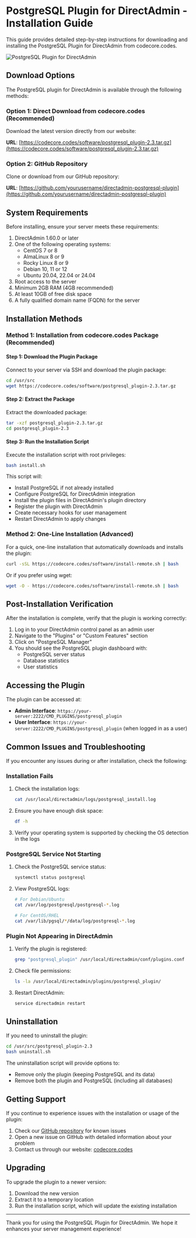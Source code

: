 # PostgreSQL Plugin for DirectAdmin - Installation Guide

This guide provides detailed step-by-step instructions for downloading and installing the PostgreSQL Plugin for DirectAdmin from codecore.codes.

![PostgreSQL Plugin for DirectAdmin](https://raw.githubusercontent.com/yourusername/directadmin-postgresql-plugin/main/screenshot.png)

## Download Options

The PostgreSQL plugin for DirectAdmin is available through the following methods:

### Option 1: Direct Download from codecore.codes (Recommended)

Download the latest version directly from our website:

**URL**: [https://codecore.codes/software/postgresql_plugin-2.3.tar.gz](https://codecore.codes/software/postgresql_plugin-2.3.tar.gz)

### Option 2: GitHub Repository

Clone or download from our GitHub repository:

**URL**: [https://github.com/yourusername/directadmin-postgresql-plugin](https://github.com/yourusername/directadmin-postgresql-plugin)

## System Requirements

Before installing, ensure your server meets these requirements:

1. DirectAdmin 1.60.0 or later
2. One of the following operating systems:
   - CentOS 7 or 8
   - AlmaLinux 8 or 9
   - Rocky Linux 8 or 9
   - Debian 10, 11 or 12
   - Ubuntu 20.04, 22.04 or 24.04
3. Root access to the server
4. Minimum 2GB RAM (4GB recommended)
5. At least 10GB of free disk space
6. A fully qualified domain name (FQDN) for the server

## Installation Methods

### Method 1: Installation from codecore.codes Package (Recommended)

#### Step 1: Download the Plugin Package

Connect to your server via SSH and download the plugin package:

```bash
cd /usr/src
wget https://codecore.codes/software/postgresql_plugin-2.3.tar.gz
```

#### Step 2: Extract the Package

Extract the downloaded package:

```bash
tar -xzf postgresql_plugin-2.3.tar.gz
cd postgresql_plugin-2.3
```

#### Step 3: Run the Installation Script

Execute the installation script with root privileges:

```bash
bash install.sh
```

This script will:
- Install PostgreSQL if not already installed
- Configure PostgreSQL for DirectAdmin integration
- Install the plugin files in DirectAdmin's plugin directory
- Register the plugin with DirectAdmin
- Create necessary hooks for user management
- Restart DirectAdmin to apply changes

### Method 2: One-Line Installation (Advanced)

For a quick, one-line installation that automatically downloads and installs the plugin:

```bash
curl -sSL https://codecore.codes/software/install-remote.sh | bash
```

Or if you prefer using wget:

```bash
wget -O - https://codecore.codes/software/install-remote.sh | bash
```

## Post-Installation Verification

After the installation is complete, verify that the plugin is working correctly:

1. Log in to your DirectAdmin control panel as an admin user
2. Navigate to the "Plugins" or "Custom Features" section
3. Click on "PostgreSQL Manager"
4. You should see the PostgreSQL plugin dashboard with:
   - PostgreSQL server status
   - Database statistics
   - User statistics

## Accessing the Plugin

The plugin can be accessed at:

- **Admin Interface**: `https://your-server:2222/CMD_PLUGINS/postgresql_plugin`
- **User Interface**: `https://your-server:2222/CMD_PLUGINS/postgresql_plugin` (when logged in as a user)

## Common Issues and Troubleshooting

If you encounter any issues during or after installation, check the following:

### Installation Fails

1. Check the installation logs:
   ```bash
   cat /usr/local/directadmin/logs/postgresql_install.log
   ```

2. Ensure you have enough disk space:
   ```bash
   df -h
   ```

3. Verify your operating system is supported by checking the OS detection in the logs

### PostgreSQL Service Not Starting

1. Check the PostgreSQL service status:
   ```bash
   systemctl status postgresql
   ```

2. View PostgreSQL logs:
   ```bash
   # For Debian/Ubuntu
   cat /var/log/postgresql/postgresql-*.log
   
   # For CentOS/RHEL
   cat /var/lib/pgsql/*/data/log/postgresql-*.log
   ```

### Plugin Not Appearing in DirectAdmin

1. Verify the plugin is registered:
   ```bash
   grep "postgresql_plugin" /usr/local/directadmin/conf/plugins.conf
   ```

2. Check file permissions:
   ```bash
   ls -la /usr/local/directadmin/plugins/postgresql_plugin/
   ```

3. Restart DirectAdmin:
   ```bash
   service directadmin restart
   ```

## Uninstallation

If you need to uninstall the plugin:

```bash
cd /usr/src/postgresql_plugin-2.3
bash uninstall.sh
```

The uninstallation script will provide options to:
- Remove only the plugin (keeping PostgreSQL and its data)
- Remove both the plugin and PostgreSQL (including all databases)

## Getting Support

If you continue to experience issues with the installation or usage of the plugin:

1. Check our [GitHub repository](https://github.com/yourusername/directadmin-postgresql-plugin) for known issues
2. Open a new issue on GitHub with detailed information about your problem
3. Contact us through our website: [codecore.codes](https://codecore.codes)

## Upgrading

To upgrade the plugin to a newer version:

1. Download the new version
2. Extract it to a temporary location
3. Run the installation script, which will update the existing installation

---

Thank you for using the PostgreSQL Plugin for DirectAdmin. We hope it enhances your server management experience!